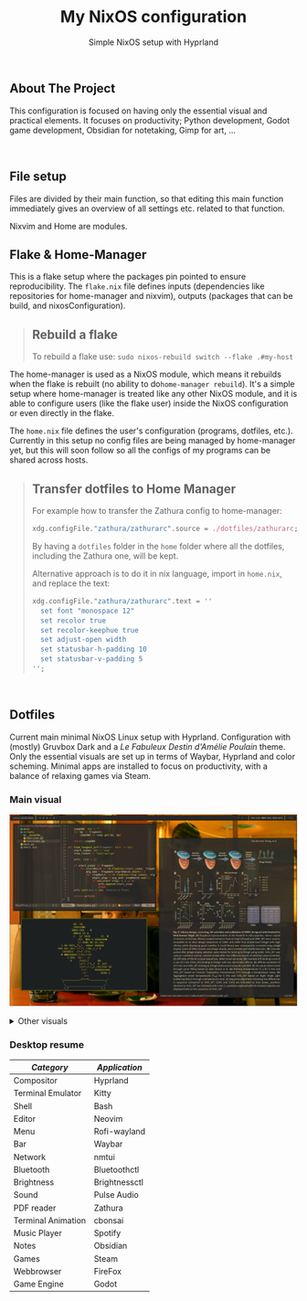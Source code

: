 <div align="center">
    <h1 align="center">My NixOS configuration</h1>
    <p align="center">
        Simple NixOS setup with Hyprland
    </p>
</div>

</br>

## About The Project

This configuration is focused on having only the essential visual and practical elements. It focuses on productivity; Python development, Godot game development, Obsidian for notetaking, Gimp for art, ...

</br>

## File setup
Files are divided by their main function, so that editing this main function immediately gives an overview of all settings etc. related to that function.

Nixvim and Home are modules.

## Flake & Home-Manager
This is a flake setup where the packages pin pointed to ensure reproducibility. The `flake.nix` file defines inputs (dependencies like repositories for home-manager and nixvim), outputs (packages that can be build, and nixosConfiguration).

> Rebuild a flake
> -
> To rebuild a flake use: `sudo nixos-rebuild switch --flake .#my-host`

The home-manager is used as a NixOS module, which means it rebuilds when the flake is rebuilt (no ability to do`home-manager rebuild`). It's a simple setup where home-manager is treated like any other NixOS module, and it is able to configure users (like the flake user) inside the NixOS configuration or even directly in the flake.

The `home.nix` file defines the user's configuration (programs, dotfiles, etc.). Currently in this setup no config files are being managed by home-manager yet, but this will soon follow so all the configs of my programs can be shared across hosts.

> Transfer dotfiles to Home Manager
> -
> For example how to transfer the Zathura config to home-manager:
> ```nix
> xdg.configFile."zathura/zathurarc".source = ./dotfiles/zathurarc;
> ```
> By having a `dotfiles` folder in the `home` folder where all the dotfiles, including the Zathura one, will be kept.
>
> Alternative approach is to do it in nix language, import in `home.nix`, and replace the text: 
> ```nix
> xdg.configFile."zathura/zathurarc".text = ''
>   set font "monospace 12"
>   set recolor true
>   set recolor-keephue true
>   set adjust-open width
>   set statusbar-h-padding 10
>   set statusbar-v-padding 5
> '';
> ```

</br>

## Dotfiles
Current main minimal NixOS Linux setup with Hyprland. Configuration with (mostly) Gruvbox Dark and a _Le Fabuleux Destin d'Amélie Poulain_ theme. Only the essential visuals are set up in terms of Waybar, Hyprland and color scheming. Minimal apps are installed to focus on productivity, with a balance of relaxing games via Steam.

### Main visual
![start](docs/MultipleApplicationSetup.png)

<details>
    <summary>Other visuals</summary>

![start](docs/RofiDrunSetup.png)
![start](docs/RofiPowerMenuSetup.png)

</details>

### Desktop resume
| *Category*         | *Application* |
| ------------------ | ------------- |
| Compositor         | Hyprland      |
| Terminal Emulator  | Kitty         |
| Shell              | Bash          |
| Editor             | Neovim        |
| Menu               | Rofi-wayland  |
| Bar                | Waybar        |
| Network            | nmtui         |
| Bluetooth          | Bluetoothctl  |
| Brightness         | Brightnessctl |
| Sound              | Pulse Audio   |
| PDF reader         | Zathura       |
| Terminal Animation | cbonsai       |
| Music Player       | Spotify       |
| Notes              | Obsidian      |
| Games              | Steam         |
| Webbrowser         | FireFox       |
| Game Engine        | Godot         |

